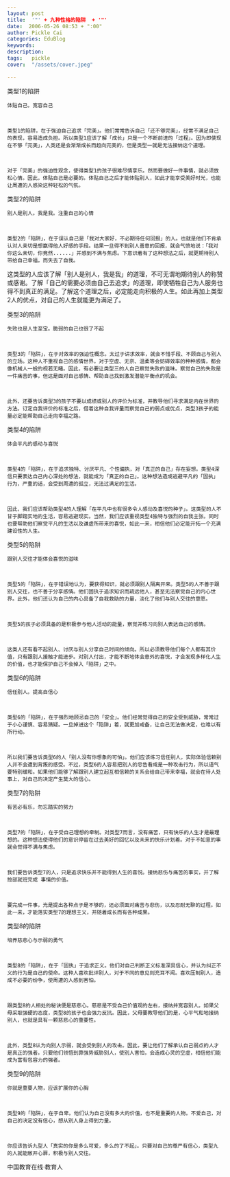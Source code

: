 ```yaml
---
layout: post  
title:  '"' + 九种性格的陷阱  + '"'
date:  2006-05-26 08:53 + ":00" 
author: Pickle Cai  
categories: EduBlog  
keywords: 
description:   
tags:	pickle   
cover:  "/assets/cover.jpeg"  

---  
```

    
类型1的陷阱



    体贴自己。宽容自己 



    类型1的陷阱，在于强迫自己追求「完美」。他们常常告诉自己「还不够完美」，经常不满足自己的表现，容易造成负担。所以类型1应该了解「成长」只是一个不断前进的「过程」。因为即使现在不够「完美」，人类还是会渐渐成长而趋向完美的，但是类型一就是无法接纳这个道理。 



    对于「完美」的强迫性观念，使得类型1的孩子很难尽情享乐。然而要做好一件事情，就必须放松心情。因此，体贴自己是必要的。体贴自己之后才能体贴别人，如此才能享受美好时光，也能让周遭的人感染这种轻松的气氛。



类型2的陷阱



    别人是别人。我是我。注重自己的心情 



    类型2的「陷阱」，在于误认自己是「我对大家好，不必期待任何回报」的人。也就是他们不肯承认对人亲切是想赢得他人好感的手段。结果一旦得不到别人善意的回报，就会气愤地说：「我对你这么亲切，你竟然......」并感到不满与焦虑。下意识着有了这种想法之后，就更期待别人带给自己幸福，而失去了自我。 



这类型的人应该了解「别人是别人，我是我」的道理，不可无谓地期待别人的称赞或感谢。了解「自己的需要必须由自己去追求」的道理，即使牺牲自己为人服务也得不到真正的满足。了解这个道理之后，必定能走向积极的人生。如此再加上类型2人的优点，对自己的人生就能更为满足了。



类型3的陷阱



    失败也是人生至宝。脆弱的自己也很了不起 



    类型3的「陷阱」，在于对效率的强迫性概念。太过于讲求效率，就会不惜手段、不顾自己与别人的立场。这种人不重视自己的感情世界，对于空虚、无奈、温柔等会妨碍效率的种种感情，都会像机械人一般的视若无睹。因此，有必要让类型三的人自己察觉失败的滋味。察觉自己的失败是一件痛苦的事，但这是面对自己感情、帮助自己找到激发潜能平衡点的机会。 



    此外，还要告诉类型3的孩子不要以成绩或别人的评价为标准，并教导他们寻求满足内在世界的方法。订定自我评价的标准之后，借着这种自我评量而察觉自己的弱点或优点，类型3孩子的能量必定能帮助自己走向幸福之路。



类型4的陷阱



    体会平凡的感动与喜悦 



    类型4的「陷阱」，在于追求独特、讨厌平凡、个性偏执，对「真正的自己」存在妄想。类型4深信只要表达自己内心深处的想法，就能成为「真正的自己」。这种想法造成逃避平凡的「固执」行为，严重的话，会受到周遭的孤立，无法过满足的生活。 



    因此，我们应该帮助类型4的人理解「在平凡中也有很多令人感动及喜悦的种子」。这类型的人不甘于脚踏实地的生活，容易逃避现实。当然，我们应该重视类型4独特与强烈的自我主张。同时也要帮助他们察觉平凡的生活以及谦虚所带来的喜悦，如此一来，相信他们必定能开拓一个充满建设性的人生。



类型5的陷阱



    跟别人交往才能体会喜悦的滋味 



    类型5的「陷阱」，在于错误地认为，要获得知识，就必须跟别人隔离开来。类型5的人不善于跟别人交往，也不善于分享感情。他们固执于追求知识而疏远他人，甚至无法察觉自己的内心世界。此外，他们还认为自己的内心具备了自我救助的力量，淡化了他们与别人交往的意愿。 



    类型5的孩子必须具备的是积极参与他人活动的能量，察觉并练习向别人表达自己的感情。 



    这类人还有看不起别人、讨厌与别人分享自己时间的倾向。所以必须教导他们每个人都有其价值，只有跟别人接触才能进步。对别人付出，才能不断地体会意外的喜悦，才会发现多样化人生的价值，也才能保护自己不会掉入「陷阱」之中。



类型6的陷阱



    信任别人。提高自信心 



    类型6的「陷阱」，在于强烈地顾忌自己的「安全」。他们经常觉得自己的安全受到威胁，常常过于小心谨慎、容易猜疑。一旦掉进这个「陷阱」着，就更加戒备，让自己无法做决定，也难以有所行动。 



    所以我们要告诉类型6的人「别人没有你想象的可怕」。他们应该练习信任别人，实际体验信赖别人并不会遭到背叛的感受。不过，类型6的人容易把别人的忠告看成是一种攻击行为，所以语气要特别缓和。如果他们能够了解跟别人建立起互相信赖的关系会给自己带来幸福，就会在待人处事上，对自己的决定产生莫大的信心。



类型7的陷阱



    有苦必有乐，勿忘踏实的努力 



    类型7的「陷阱」，在于受自己理想的牵制。对类型7而言，没有痛苦，只有快乐的人生才是最理想的。这种想法使得他们的意识停留在过去美好的回忆以及未来的快乐计划着。对于不如意的事就会觉得不满与焦虑。 



    我们要告诉类型7的人，只是追求快乐并不能得到人生的喜悦。接纳悲伤与痛苦的事实，并了解按部就班完成 事情的价值。 



    要完成一件事，光是提出各种点子是不够的，还必须面对痛苦与悲伤，以及忍耐无聊的过程。如此一来，才能落实类型7的理想主义，并随着成长而有各种成果。



类型8的陷阱



    培养慈悲心与示弱的勇气 



    类型8的「陷阱」，在于「固执」于追求正义。他们对自己判断正义标准深具信心，并认为纠正不义的行为是自己的使命。这种人喜欢批评别人，对于不同的意见则充耳不闻。喜欢压制别人，造成不必要的纷争，使周遭的人感到害怕。 



    跟类型8的人相处的秘诀便是慈悲心。慈悲是不受自己价值观的左右，接纳并宽容别人。如果父母采取强硬的态度，类型8的孩子也会强力反抗。因此，父母要教导他们的是，心平气和地接纳别人，也就是具有一颗慈悲心的重要性。 



    此外，类型8认为向别人示弱，就会受到别人的攻击。因此，要让他们了解承认自己弱点的人才是真正的强者。只要他们领悟到靠强势威胁别人，使别人害怕，会造成心灵的空虚，相信他们能成为富有包容力的强者。



类型9的陷阱



    你就是重要人物，应该扩展你的心胸 



    类型9的「陷阱」，在于自卑。他们认为自己没有多大的价值，也不是重要的人物。不爱自己，对自己的决定没有信心，想从别人身上得到力量。 



    你应该告诉九型人「真实的你是多么可爱，多么的了不起」。只要对自己的尊严有信心，类型九的人就能敞开心扉，积极与别人交往。 





		    
 中国教育在线·教育人

